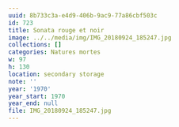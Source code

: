 ```yaml
---
uuid: 8b733c3a-e4d9-406b-9ac9-77a86cbf503c
id: 723
title: Sonata rouge et noir
image: ../../media/img/IMG_20180924_185247.jpg
collections: []
categories: Natures mortes
w: 97
h: 130
location: secondary storage
note: ''
year: '1970'
year_start: 1970
year_end: null
file: IMG_20180924_185247.jpg
---
```


